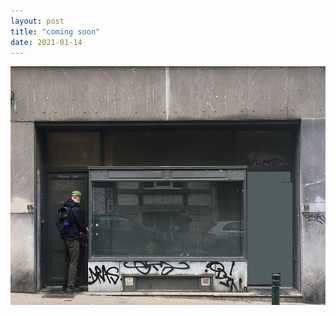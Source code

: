```yaml
---
layout: post
title: "coming soon"
date: 2021-01-14
---
```


![pegs image](../assets/images/pegs-front-0001.jpg)
